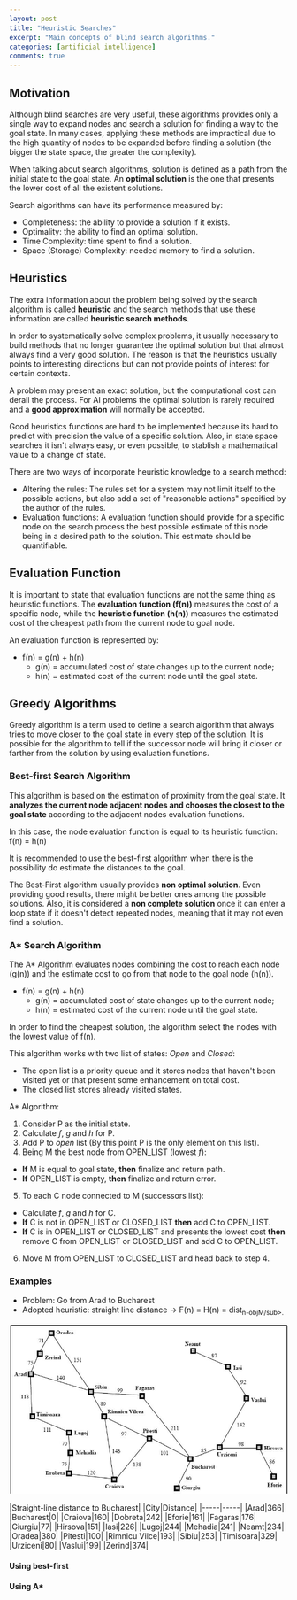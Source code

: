```yaml
---
layout: post
title: "Heuristic Searches"
excerpt: "Main concepts of blind search algorithms."
categories: [artificial intelligence]
comments: true
---
```


## Motivation

Although blind searches are very useful, these algorithms provides only a single way to expand nodes and search a solution for finding a way to the goal state. In many cases, applying these methods are impractical due to the high quantity of nodes to be expanded before finding a solution (the bigger the state space, the greater the complexity).

When talking about search algorithms, solution is defined as a path from the initial state to the goal state. An __optimal solution__ is the one that presents the lower cost of all the existent solutions.

Search algorithms can have its performance measured by:
- Completeness: the ability to provide a solution if it exists.
- Optimality: the ability to find an optimal solution.
- Time Complexity: time spent to find a solution.
- Space (Storage) Complexity: needed memory to find a solution.

## Heuristics

The extra information about the problem being solved by the search algorithm is called __heuristic__ and the search methods that use these information are called __heuristic search methods__.

In order to systematically solve complex problems, it usually necessary to build methods that no longer guarantee the optimal solution but that almost always find a very good solution. The reason is that the heuristics usually points to interesting directions but can not provide points of interest for certain contexts.

A problem may present an exact solution, but the computational cost can derail the process. For AI problems the optimal solution is rarely required and a __good approximation__ will normally be accepted.

Good heuristics functions are hard to be implemented because its hard to predict with precision the value of a specific solution. Also, in state space searches it isn't always easy, or even possible, to stablish a mathematical value to a change of state.

There are two ways of incorporate heuristic knowledge to a search method:
- Altering the rules: The rules set for a system may not limit itself to the possible actions, but also add a set of "reasonable actions" specified by the author of the rules.
- Evaluation functions: A evaluation function should provide for a specific node on the search process the best possible estimate of this node being in a desired path to the solution. This estimate should be quantifiable.

## Evaluation Function

It is important to state that evaluation functions are not the same thing as heuristic functions. The __evaluation function (f(n))__ measures the cost of a specific node, while the __heuristic function (h(n))__ measures the estimated cost of the cheapest path from the current node to goal node.

An evaluation function is represented by:

- f(n) = g(n) + h(n)
  - g(n) = accumulated cost of state changes up to the current node;
  - h(n) = estimated cost of the current node until the goal state.


## Greedy Algorithms

Greedy algorithm is a term used to define a search algorithm that always tries to move closer to the goal state in every step of the solution. It is possible for the algorithm to tell if the successor node will bring it closer or farther from the solution by using evaluation functions.

### Best-first Search Algorithm

This algorithm is based on the estimation of proximity from the goal state. It __analyzes the current node adjacent nodes and chooses the closest to the goal state__ according to the adjacent nodes evaluation functions.

In this case, the node evaluation function is equal to its heuristic function: f(n) = h(n)

It is recommended to use the best-first algorithm when there is the possibility do estimate the distances to the goal.

The Best-First algorithm usually provides __non optimal solution__. Even providing good results, there might be better ones among the possible solutions. Also, it is considered a __non complete solution__ once it can enter a loop state if it doesn't detect repeated nodes, meaning that it may not even find a solution.

### A* Search Algorithm

The A* Algorithm evaluates nodes combining the cost to reach each node (g(n)) and the estimate cost to go from that node to the goal node (h(n)).

- f(n) = g(n) + h(n)
  - g(n) = accumulated cost of state changes up to the current node;
  - h(n) = estimated cost of the current node until the goal state.

In order to find the cheapest solution, the algorithm select the nodes with the lowest value of f(n).

This algorithm works with two list of states: _Open_ and _Closed_:

- The open list is a priority queue and it stores nodes that haven't been visited yet or that present some enhancement on total cost.
- The closed list stores already visited states.

A* Algorithm:

1. Consider P as the initial state.
2. Calculate _f_, _g_ and _h_ for P.
3. Add P to _open_ list (By this point P is the only element on this list).
4. Being M the best node from OPEN_LIST (lowest _f_):
  - __If__ M is equal to goal state, __then__ finalize and return path.
  - __If__ OPEN_LIST is empty, __then__ finalize and return error.
5. To each C node connected to M (successors list):
  - Calculate _f_, _g_ and _h_ for C.
  - __If__ C is not in OPEN_LIST or CLOSED_LIST __then__ add C to OPEN_LIST.
  - __If__ C is in OPEN_LIST or CLOSED_LIST and presents the lowest cost __then__  remove C from OPEN_LIST or CLOSED_LIST and add C to OPEN_LIST.
6. Move M from OPEN_LIST to CLOSED_LIST and head back to step 4.




### Examples



- Problem: Go from Arad to Bucharest
- Adopted heuristic: straight line distance -> F(n) = H(n) = dist<sub>n-objM/sub>.

![Romenian Routes](/img/posts_img/romanian_map.jpg)

|Straight-line distance to Bucharest|
|City|Distance|
|-----|-----|
|Arad|366|
|Bucharest|0|
|Craiova|160|
|Dobreta|242|
|Eforie|161|
|Fagaras|176|
|Giurgiu|77|
|Hirsova|151|
|Iasi|226|
|Lugoj|244|
|Mehadia|241|
|Neamt|234|
|Oradea|380|
|Pitesti|100|
|Rimnicu Vilce|193|
|Sibiu|253|
|Timisoara|329|
|Urziceni|80|
|Vaslui|199|
|Zerind|374|


#### Using best-first

#### Using A*
